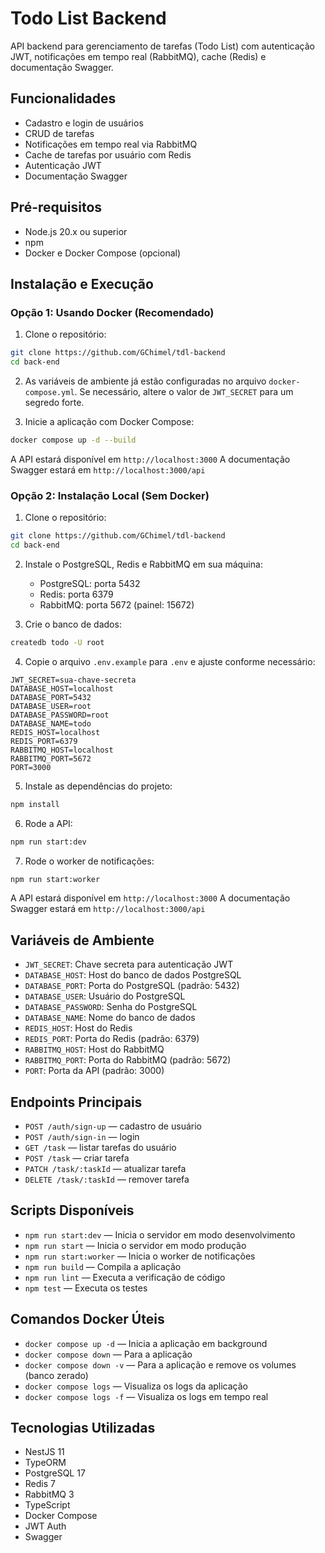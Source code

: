 # Todo List Backend

API backend para gerenciamento de tarefas (Todo List) com autenticação JWT, notificações em tempo real (RabbitMQ), cache (Redis) e documentação Swagger.

## Funcionalidades

- Cadastro e login de usuários
- CRUD de tarefas
- Notificações em tempo real via RabbitMQ
- Cache de tarefas por usuário com Redis
- Autenticação JWT
- Documentação Swagger

## Pré-requisitos

- Node.js 20.x ou superior
- npm
- Docker e Docker Compose (opcional)

## Instalação e Execução

### Opção 1: Usando Docker (Recomendado)

1. Clone o repositório:

```bash
git clone https://github.com/GChimel/tdl-backend
cd back-end
```

2. As variáveis de ambiente já estão configuradas no arquivo `docker-compose.yml`. Se necessário, altere o valor de `JWT_SECRET` para um segredo forte.

3. Inicie a aplicação com Docker Compose:

```bash
docker compose up -d --build
```

A API estará disponível em `http://localhost:3000`
A documentação Swagger estará em `http://localhost:3000/api`

### Opção 2: Instalação Local (Sem Docker)

1. Clone o repositório:

```bash
git clone https://github.com/GChimel/tdl-backend
cd back-end
```

2. Instale o PostgreSQL, Redis e RabbitMQ em sua máquina:
   - PostgreSQL: porta 5432
   - Redis: porta 6379
   - RabbitMQ: porta 5672 (painel: 15672)

3. Crie o banco de dados:

```bash
createdb todo -U root
```

4. Copie o arquivo `.env.example` para `.env` e ajuste conforme necessário:

```env
JWT_SECRET=sua-chave-secreta
DATABASE_HOST=localhost
DATABASE_PORT=5432
DATABASE_USER=root
DATABASE_PASSWORD=root
DATABASE_NAME=todo
REDIS_HOST=localhost
REDIS_PORT=6379
RABBITMQ_HOST=localhost
RABBITMQ_PORT=5672
PORT=3000
```

5. Instale as dependências do projeto:

```bash
npm install
```

6. Rode a API:

```bash
npm run start:dev
```

7. Rode o worker de notificações:

```bash
npm run start:worker
```

A API estará disponível em `http://localhost:3000`
A documentação Swagger estará em `http://localhost:3000/api`

## Variáveis de Ambiente

- `JWT_SECRET`: Chave secreta para autenticação JWT
- `DATABASE_HOST`: Host do banco de dados PostgreSQL
- `DATABASE_PORT`: Porta do PostgreSQL (padrão: 5432)
- `DATABASE_USER`: Usuário do PostgreSQL
- `DATABASE_PASSWORD`: Senha do PostgreSQL
- `DATABASE_NAME`: Nome do banco de dados
- `REDIS_HOST`: Host do Redis
- `REDIS_PORT`: Porta do Redis (padrão: 6379)
- `RABBITMQ_HOST`: Host do RabbitMQ
- `RABBITMQ_PORT`: Porta do RabbitMQ (padrão: 5672)
- `PORT`: Porta da API (padrão: 3000)

## Endpoints Principais

- `POST /auth/sign-up` — cadastro de usuário
- `POST /auth/sign-in` — login
- `GET /task` — listar tarefas do usuário
- `POST /task` — criar tarefa
- `PATCH /task/:taskId` — atualizar tarefa
- `DELETE /task/:taskId` — remover tarefa

## Scripts Disponíveis

- `npm run start:dev` — Inicia o servidor em modo desenvolvimento
- `npm run start` — Inicia o servidor em modo produção
- `npm run start:worker` — Inicia o worker de notificações
- `npm run build` — Compila a aplicação
- `npm run lint` — Executa a verificação de código
- `npm test` — Executa os testes

## Comandos Docker Úteis

- `docker compose up -d` — Inicia a aplicação em background
- `docker compose down` — Para a aplicação
- `docker compose down -v` — Para a aplicação e remove os volumes (banco zerado)
- `docker compose logs` — Visualiza os logs da aplicação
- `docker compose logs -f` — Visualiza os logs em tempo real

## Tecnologias Utilizadas

- NestJS 11
- TypeORM
- PostgreSQL 17
- Redis 7
- RabbitMQ 3
- TypeScript
- Docker Compose
- JWT Auth
- Swagger

